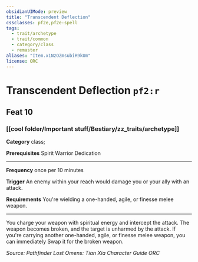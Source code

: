 ```yaml
---
obsidianUIMode: preview
title: "Transcendent Deflection"
cssclasses: pf2e,pf2e-spell
tags:
  - trait/archetype
  - trait/common
  - category/class
  - remaster
aliases: "Item.x1NzOZmsubiR9kUm"
license: ORC
---
```

# Transcendent Deflection `pf2:r`
## Feat 10
### [[cool folder/Important stuff/Bestiary/zz_traits/archetype]]

**Category** class; 



**Prerequisites** Spirit Warrior Dedication
* * *
**Frequency** once per 10 minutes

**Trigger** An enemy within your reach would damage you or your ally with an attack.

**Requirements** You're wielding a one-handed, agile, or finesse melee weapon.

* * *

You charge your weapon with spiritual energy and intercept the attack. The weapon becomes broken, and the target is unharmed by the attack. If you're carrying another one-handed, agile, or finesse melee weapon, you can immediately Swap it for the broken weapon.

*Source: Pathfinder Lost Omens: Tian Xia Character Guide*
*ORC*